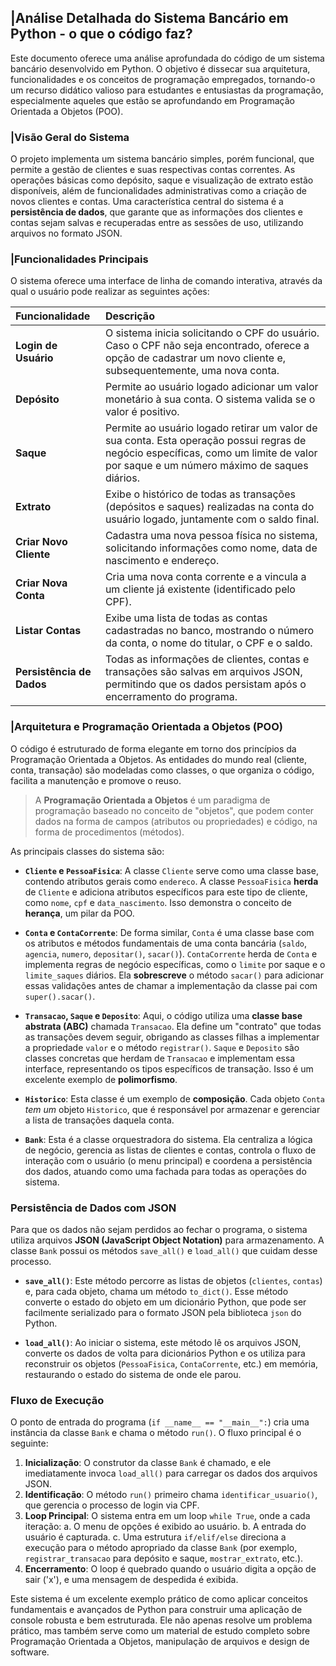 ## |Análise Detalhada do Sistema Bancário em Python - o que o código faz?

Este documento oferece uma análise aprofundada do código de um sistema bancário desenvolvido em Python. O objetivo é dissecar sua arquitetura, funcionalidades e os conceitos de programação empregados, tornando-o um recurso didático valioso para estudantes e entusiastas da programação, especialmente aqueles que estão se aprofundando em Programação Orientada a Objetos (POO).

### |Visão Geral do Sistema

O projeto implementa um sistema bancário simples, porém funcional, que permite a gestão de clientes e suas respectivas contas correntes. As operações básicas como depósito, saque e visualização de extrato estão disponíveis, além de funcionalidades administrativas como a criação de novos clientes e contas. Uma característica central do sistema é a **persistência de dados**, que garante que as informações dos clientes e contas sejam salvas e recuperadas entre as sessões de uso, utilizando arquivos no formato JSON.

### |Funcionalidades Principais

O sistema oferece uma interface de linha de comando interativa, através da qual o usuário pode realizar as seguintes ações:

| Funcionalidade | Descrição |
| :--- | :--- |
| **Login de Usuário** | O sistema inicia solicitando o CPF do usuário. Caso o CPF não seja encontrado, oferece a opção de cadastrar um novo cliente e, subsequentemente, uma nova conta. |
| **Depósito** | Permite ao usuário logado adicionar um valor monetário à sua conta. O sistema valida se o valor é positivo. |
| **Saque** | Permite ao usuário logado retirar um valor de sua conta. Esta operação possui regras de negócio específicas, como um limite de valor por saque e um número máximo de saques diários. |
| **Extrato** | Exibe o histórico de todas as transações (depósitos e saques) realizadas na conta do usuário logado, juntamente com o saldo final. |
| **Criar Novo Cliente** | Cadastra uma nova pessoa física no sistema, solicitando informações como nome, data de nascimento e endereço. |
| **Criar Nova Conta** | Cria uma nova conta corrente e a vincula a um cliente já existente (identificado pelo CPF). |
| **Listar Contas** | Exibe uma lista de todas as contas cadastradas no banco, mostrando o número da conta, o nome do titular, o CPF e o saldo. |
| **Persistência de Dados** | Todas as informações de clientes, contas e transações são salvas em arquivos JSON, permitindo que os dados persistam após o encerramento do programa. |

### |Arquitetura e Programação Orientada a Objetos (POO)

O código é estruturado de forma elegante em torno dos princípios da Programação Orientada a Objetos. As entidades do mundo real (cliente, conta, transação) são modeladas como classes, o que organiza o código, facilita a manutenção e promove o reuso.

> A **Programação Orientada a Objetos** é um paradigma de programação baseado no conceito de "objetos", que podem conter dados na forma de campos (atributos ou propriedades) e código, na forma de procedimentos (métodos).

As principais classes do sistema são:

- **`Cliente` e `PessoaFisica`**: A classe `Cliente` serve como uma classe base, contendo atributos gerais como `endereco`. A classe `PessoaFisica` **herda** de `Cliente` e adiciona atributos específicos para este tipo de cliente, como `nome`, `cpf` e `data_nascimento`. Isso demonstra o conceito de **herança**, um pilar da POO.

- **`Conta` e `ContaCorrente`**: De forma similar, `Conta` é uma classe base com os atributos e métodos fundamentais de uma conta bancária (`saldo`, `agencia`, `numero`, `depositar()`, `sacar()`). `ContaCorrente` herda de `Conta` e implementa regras de negócio específicas, como o `limite` por saque e o `limite_saques` diários. Ela **sobrescreve** o método `sacar()` para adicionar essas validações antes de chamar a implementação da classe pai com `super().sacar()`.

- **`Transacao`, `Saque` e `Deposito`**: Aqui, o código utiliza uma **classe base abstrata (ABC)** chamada `Transacao`. Ela define um "contrato" que todas as transações devem seguir, obrigando as classes filhas a implementar a propriedade `valor` e o método `registrar()`. `Saque` e `Deposito` são classes concretas que herdam de `Transacao` e implementam essa interface, representando os tipos específicos de transação. Isso é um excelente exemplo de **polimorfismo**.

- **`Historico`**: Esta classe é um exemplo de **composição**. Cada objeto `Conta` *tem um* objeto `Historico`, que é responsável por armazenar e gerenciar a lista de transações daquela conta.

- **`Bank`**: Esta é a classe orquestradora do sistema. Ela centraliza a lógica de negócio, gerencia as listas de clientes e contas, controla o fluxo de interação com o usuário (o menu principal) e coordena a persistência dos dados, atuando como uma fachada para todas as operações do sistema.

### Persistência de Dados com JSON

Para que os dados não sejam perdidos ao fechar o programa, o sistema utiliza arquivos **JSON (JavaScript Object Notation)** para armazenamento. A classe `Bank` possui os métodos `save_all()` e `load_all()` que cuidam desse processo.

- **`save_all()`**: Este método percorre as listas de objetos (`clientes`, `contas`) e, para cada objeto, chama um método `to_dict()`. Esse método converte o estado do objeto em um dicionário Python, que pode ser facilmente serializado para o formato JSON pela biblioteca `json` do Python.

- **`load_all()`**: Ao iniciar o sistema, este método lê os arquivos JSON, converte os dados de volta para dicionários Python e os utiliza para reconstruir os objetos (`PessoaFisica`, `ContaCorrente`, etc.) em memória, restaurando o estado do sistema de onde ele parou.

### Fluxo de Execução

O ponto de entrada do programa (`if __name__ == "__main__":`) cria uma instância da classe `Bank` e chama o método `run()`. O fluxo principal é o seguinte:

1.  **Inicialização**: O construtor da classe `Bank` é chamado, e ele imediatamente invoca `load_all()` para carregar os dados dos arquivos JSON.
2.  **Identificação**: O método `run()` primeiro chama `identificar_usuario()`, que gerencia o processo de login via CPF.
3.  **Loop Principal**: O sistema entra em um loop `while True`, onde a cada iteração:
    a. O menu de opções é exibido ao usuário.
    b. A entrada do usuário é capturada.
    c. Uma estrutura `if/elif/else` direciona a execução para o método apropriado da classe `Bank` (por exemplo, `registrar_transacao` para depósito e saque, `mostrar_extrato`, etc.).
4.  **Encerramento**: O loop é quebrado quando o usuário digita a opção de sair ('x'), e uma mensagem de despedida é exibida.

Este sistema é um excelente exemplo prático de como aplicar conceitos fundamentais e avançados de Python para construir uma aplicação de console robusta e bem estruturada. Ele não apenas resolve um problema prático, mas também serve como um material de estudo completo sobre Programação Orientada a Objetos, manipulação de arquivos e design de software.



